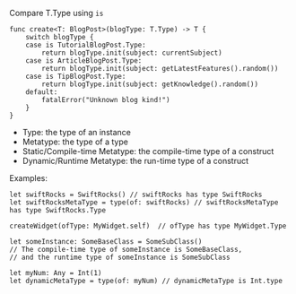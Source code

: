 Compare T.Type using `is`
```
func create<T: BlogPost>(blogType: T.Type) -> T {
    switch blogType {
    case is TutorialBlogPost.Type:
        return blogType.init(subject: currentSubject)
    case is ArticleBlogPost.Type:
        return blogType.init(subject: getLatestFeatures().random())
    case is TipBlogPost.Type:
        return blogType.init(subject: getKnowledge().random())
    default:
        fatalError("Unknown blog kind!")
    }
}
```

- Type: the type of an instance
- Metatype: the type of a type
- Static/Compile-time Metatype: the compile-time type of a construct
- Dynamic/Runtime Metatype: the run-time type of a construct

Examples:

```
let swiftRocks = SwiftRocks() // swiftRocks has type SwiftRocks
let swiftRocksMetaType = type(of: swiftRocks) // swiftRocksMetaType has type SwiftRocks.Type

createWidget(ofType: MyWidget.self)  // ofType has type MyWidget.Type 

let someInstance: SomeBaseClass = SomeSubClass()
// The compile-time type of someInstance is SomeBaseClass,
// and the runtime type of someInstance is SomeSubClass

let myNum: Any = Int(1)
let dynamicMetaType = type(of: myNum) // dynamicMetaType is Int.type
```


